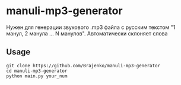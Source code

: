 # manuli-mp3-generator

Нужен для генерации звукового .mp3 файла с русским текстом "1 манул, 2 манула ... N манулов".
Автоматически склоняет слова

## Usage
```
git clone https://github.com/Brajenko/manuli-mp3-generator
cd manuli-mp3-generator
python main.py your_num
```
